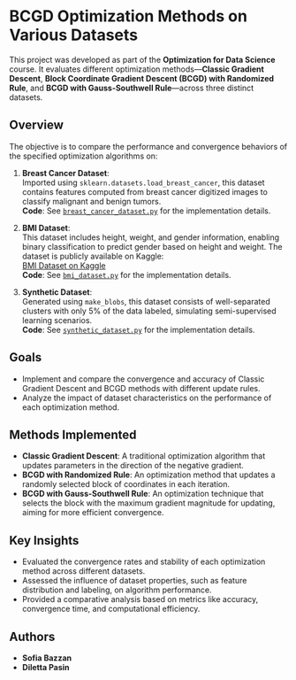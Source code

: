 # **BCGD Optimization Methods on Various Datasets**

This project was developed as part of the **Optimization for Data Science** course. It evaluates different optimization methods—**Classic Gradient Descent**, **Block Coordinate Gradient Descent (BCGD) with Randomized Rule**, and **BCGD with Gauss-Southwell Rule**—across three distinct datasets.

## **Overview**

The objective is to compare the performance and convergence behaviors of the specified optimization algorithms on:

1. **Breast Cancer Dataset**:  
   Imported using `sklearn.datasets.load_breast_cancer`, this dataset contains features computed from breast cancer digitized images to classify malignant and benign tumors.  
   **Code**: See [`breast_cancer_dataset.py`](./breast_cancer_dataset.py) for the implementation details.

2. **BMI Dataset**:  
   This dataset includes height, weight, and gender information, enabling binary classification to predict gender based on height and weight. The dataset is publicly available on Kaggle:  
   [BMI Dataset on Kaggle](https://www.kaggle.com/datasets/yasserh/bmidataset?utm_source=chatgpt.com)  
   **Code**: See [`bmi_dataset.py`](./bmi_dataset.py) for the implementation details.

3. **Synthetic Dataset**:  
   Generated using `make_blobs`, this dataset consists of well-separated clusters with only 5% of the data labeled, simulating semi-supervised learning scenarios.  
   **Code**: See [`synthetic_dataset.py`](./synthetic_dataset.py) for the implementation details.

## **Goals**

- Implement and compare the convergence and accuracy of Classic Gradient Descent and BCGD methods with different update rules.
- Analyze the impact of dataset characteristics on the performance of each optimization method.

## **Methods Implemented**

- **Classic Gradient Descent**: A traditional optimization algorithm that updates parameters in the direction of the negative gradient.
- **BCGD with Randomized Rule**: An optimization method that updates a randomly selected block of coordinates in each iteration.
- **BCGD with Gauss-Southwell Rule**: An optimization technique that selects the block with the maximum gradient magnitude for updating, aiming for more efficient convergence.

## **Key Insights**

- Evaluated the convergence rates and stability of each optimization method across different datasets.
- Assessed the influence of dataset properties, such as feature distribution and labeling, on algorithm performance.
- Provided a comparative analysis based on metrics like accuracy, convergence time, and computational efficiency.

## **Authors**

- **Sofia Bazzan**
- **Diletta Pasin**
